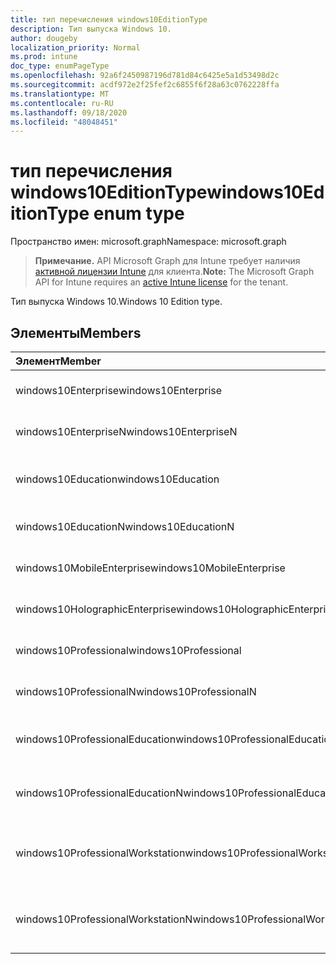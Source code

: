 ```yaml
---
title: тип перечисления windows10EditionType
description: Тип выпуска Windows 10.
author: dougeby
localization_priority: Normal
ms.prod: intune
doc_type: enumPageType
ms.openlocfilehash: 92a6f2450987196d781d84c6425e5a1d53498d2c
ms.sourcegitcommit: acdf972e2f25fef2c6855f6f28a63c0762228ffa
ms.translationtype: MT
ms.contentlocale: ru-RU
ms.lasthandoff: 09/18/2020
ms.locfileid: "48048451"
---
```

# <a name="windows10editiontype-enum-type"></a><span data-ttu-id="d5ba8-103">тип перечисления windows10EditionType</span><span class="sxs-lookup"><span data-stu-id="d5ba8-103">windows10EditionType enum type</span></span>

<span data-ttu-id="d5ba8-104">Пространство имен: microsoft.graph</span><span class="sxs-lookup"><span data-stu-id="d5ba8-104">Namespace: microsoft.graph</span></span>

> <span data-ttu-id="d5ba8-105">**Примечание.** API Microsoft Graph для Intune требует наличия [активной лицензии Intune](https://go.microsoft.com/fwlink/?linkid=839381) для клиента.</span><span class="sxs-lookup"><span data-stu-id="d5ba8-105">**Note:** The Microsoft Graph API for Intune requires an [active Intune license](https://go.microsoft.com/fwlink/?linkid=839381) for the tenant.</span></span>

<span data-ttu-id="d5ba8-106">Тип выпуска Windows 10.</span><span class="sxs-lookup"><span data-stu-id="d5ba8-106">Windows 10 Edition type.</span></span>

## <a name="members"></a><span data-ttu-id="d5ba8-107">Элементы</span><span class="sxs-lookup"><span data-stu-id="d5ba8-107">Members</span></span>
|<span data-ttu-id="d5ba8-108">Элемент</span><span class="sxs-lookup"><span data-stu-id="d5ba8-108">Member</span></span>|<span data-ttu-id="d5ba8-109">Значение</span><span class="sxs-lookup"><span data-stu-id="d5ba8-109">Value</span></span>|<span data-ttu-id="d5ba8-110">Описание</span><span class="sxs-lookup"><span data-stu-id="d5ba8-110">Description</span></span>|
|:---|:---|:---|
|<span data-ttu-id="d5ba8-111">windows10Enterprise</span><span class="sxs-lookup"><span data-stu-id="d5ba8-111">windows10Enterprise</span></span>|<span data-ttu-id="d5ba8-112">нуль</span><span class="sxs-lookup"><span data-stu-id="d5ba8-112">0</span></span>|<span data-ttu-id="d5ba8-113">Windows 10 Корпоративная</span><span class="sxs-lookup"><span data-stu-id="d5ba8-113">Windows 10 Enterprise</span></span>|
|<span data-ttu-id="d5ba8-114">windows10EnterpriseN</span><span class="sxs-lookup"><span data-stu-id="d5ba8-114">windows10EnterpriseN</span></span>|<span data-ttu-id="d5ba8-115">1 </span><span class="sxs-lookup"><span data-stu-id="d5ba8-115">1</span></span>|<span data-ttu-id="d5ba8-116">Windows 10 Ентерприсен</span><span class="sxs-lookup"><span data-stu-id="d5ba8-116">Windows 10 EnterpriseN</span></span>|
|<span data-ttu-id="d5ba8-117">windows10Education</span><span class="sxs-lookup"><span data-stu-id="d5ba8-117">windows10Education</span></span>|<span data-ttu-id="d5ba8-118">2 </span><span class="sxs-lookup"><span data-stu-id="d5ba8-118">2</span></span>|<span data-ttu-id="d5ba8-119">Windows 10 для образовательных учреждений</span><span class="sxs-lookup"><span data-stu-id="d5ba8-119">Windows 10 Education</span></span>|
|<span data-ttu-id="d5ba8-120">windows10EducationN</span><span class="sxs-lookup"><span data-stu-id="d5ba8-120">windows10EducationN</span></span>|<span data-ttu-id="d5ba8-121">4</span><span class="sxs-lookup"><span data-stu-id="d5ba8-121">3</span></span>|<span data-ttu-id="d5ba8-122">Windows 10 Едукатионн</span><span class="sxs-lookup"><span data-stu-id="d5ba8-122">Windows 10 EducationN</span></span>|
|<span data-ttu-id="d5ba8-123">windows10MobileEnterprise</span><span class="sxs-lookup"><span data-stu-id="d5ba8-123">windows10MobileEnterprise</span></span>|<span data-ttu-id="d5ba8-124">4 </span><span class="sxs-lookup"><span data-stu-id="d5ba8-124">4</span></span>|<span data-ttu-id="d5ba8-125">Windows 10 Mobile корпоративный</span><span class="sxs-lookup"><span data-stu-id="d5ba8-125">Windows 10 Mobile Enterprise</span></span>|
|<span data-ttu-id="d5ba8-126">windows10HolographicEnterprise</span><span class="sxs-lookup"><span data-stu-id="d5ba8-126">windows10HolographicEnterprise</span></span>|<span data-ttu-id="d5ba8-127">5 </span><span class="sxs-lookup"><span data-stu-id="d5ba8-127">5</span></span>|<span data-ttu-id="d5ba8-128">Windows 10 holographic Корпоративная</span><span class="sxs-lookup"><span data-stu-id="d5ba8-128">Windows 10 Holographic Enterprise</span></span>|
|<span data-ttu-id="d5ba8-129">windows10Professional</span><span class="sxs-lookup"><span data-stu-id="d5ba8-129">windows10Professional</span></span>|<span data-ttu-id="d5ba8-130">6 </span><span class="sxs-lookup"><span data-stu-id="d5ba8-130">6</span></span>|<span data-ttu-id="d5ba8-131">Windows 10 профессиональная</span><span class="sxs-lookup"><span data-stu-id="d5ba8-131">Windows 10 Professional</span></span>|
|<span data-ttu-id="d5ba8-132">windows10ProfessionalN</span><span class="sxs-lookup"><span data-stu-id="d5ba8-132">windows10ProfessionalN</span></span>|<span data-ttu-id="d5ba8-133">7 </span><span class="sxs-lookup"><span data-stu-id="d5ba8-133">7</span></span>|<span data-ttu-id="d5ba8-134">Windows 10 Профессионалн</span><span class="sxs-lookup"><span data-stu-id="d5ba8-134">Windows 10 ProfessionalN</span></span>|
|<span data-ttu-id="d5ba8-135">windows10ProfessionalEducation</span><span class="sxs-lookup"><span data-stu-id="d5ba8-135">windows10ProfessionalEducation</span></span>|<span data-ttu-id="d5ba8-136">8 </span><span class="sxs-lookup"><span data-stu-id="d5ba8-136">8</span></span>|<span data-ttu-id="d5ba8-137">Windows 10 профессиональная образование</span><span class="sxs-lookup"><span data-stu-id="d5ba8-137">Windows 10 Professional Education</span></span>|
|<span data-ttu-id="d5ba8-138">windows10ProfessionalEducationN</span><span class="sxs-lookup"><span data-stu-id="d5ba8-138">windows10ProfessionalEducationN</span></span>|<span data-ttu-id="d5ba8-139">9 </span><span class="sxs-lookup"><span data-stu-id="d5ba8-139">9</span></span>|<span data-ttu-id="d5ba8-140">Windows 10 профессиональная Едукатионн</span><span class="sxs-lookup"><span data-stu-id="d5ba8-140">Windows 10 Professional EducationN</span></span>|
|<span data-ttu-id="d5ba8-141">windows10ProfessionalWorkstation</span><span class="sxs-lookup"><span data-stu-id="d5ba8-141">windows10ProfessionalWorkstation</span></span>|<span data-ttu-id="d5ba8-142">10 </span><span class="sxs-lookup"><span data-stu-id="d5ba8-142">10</span></span>|<span data-ttu-id="d5ba8-143">Windows 10 профессиональная для рабочих станций</span><span class="sxs-lookup"><span data-stu-id="d5ba8-143">Windows 10 Professional for Workstations</span></span>|
|<span data-ttu-id="d5ba8-144">windows10ProfessionalWorkstationN</span><span class="sxs-lookup"><span data-stu-id="d5ba8-144">windows10ProfessionalWorkstationN</span></span>|<span data-ttu-id="d5ba8-145">11 </span><span class="sxs-lookup"><span data-stu-id="d5ba8-145">11</span></span>|<span data-ttu-id="d5ba8-146">Windows 10 профессиональная для рабочих станций N</span><span class="sxs-lookup"><span data-stu-id="d5ba8-146">Windows 10 Professional for Workstations N</span></span>|









